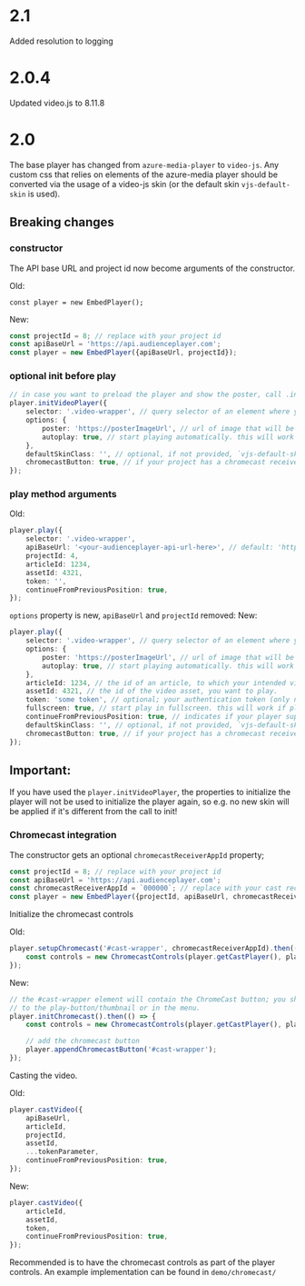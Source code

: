 # 2.1

Added resolution to logging

# 2.0.4

Updated video.js to 8.11.8

# 2.0

The base player has changed from `azure-media-player` to `video-js`.
Any custom css that relies on elements of the azure-media player should be converted via the usage of a video-js skin (or the default skin `vjs-default-skin` is used).

## Breaking changes

### constructor

The API base URL and project id now become arguments of the constructor.

Old:

```
const player = new EmbedPlayer();
```

New:

```typescript
const projectId = 8; // replace with your project id
const apiBaseUrl = 'https://api.audienceplayer.com';
const player = new EmbedPlayer({apiBaseUrl, projectId});
```

### optional init before play

```typescript
// in case you want to preload the player and show the poster, call .initVideoPlayer
player.initVideoPlayer({
    selector: '.video-wrapper', // query selector of an element where you would like to embed your player
    options: {
        poster: 'https://posterImageUrl', // url of image that will be used as the initial player background image
        autoplay: true, // start playing automatically. this will work if play follows from a user event
    },
    defaultSkinClass: '', // optional, if not provided, `vjs-default-skin` is used
    chromecastButton: true, // if your project has a chromecast receiver app and you want a chromecast button in the play control bar
});
```

### play method arguments

Old:

```typescript
player.play({
    selector: '.video-wrapper',
    apiBaseUrl: '<your-audienceplayer-api-url-here>', // default: 'https://api.audienceplayer.com'
    projectId: 4,
    articleId: 1234,
    assetId: 4321,
    token: '',
    continueFromPreviousPosition: true,
});
```

`options` property is new, `apiBaseUrl` and `projectId` removed:
New:

```typescript
player.play({
    selector: '.video-wrapper', // query selector of an element where you would like to embed your player
    options: {
        poster: 'https://posterImageUrl', // url of image that will be used as the initial player background image
        autoplay: true, // start playing automatically. this will work if play follows from a user event
    },
    articleId: 1234, // the id of an article, to which your intended video asset belongs.
    assetId: 4321, // the id of the video asset, you want to play.
    token: 'some token', // optional; your authentication token (only necessary if you intend to embed
    fullscreen: true, // start play in fullscreen. this will work if play follows from a user event
    continueFromPreviousPosition: true, // indicates if your player supports nomadic watching. It is true by default.
    defaultSkinClass: '', // optional, if not provided, `vjs-default-skin` is used
    chromecastButton: true, // if your project has a chromecast receiver app and you want a chromecast button in the play control bar
});
```

## Important:

If you have used the `player.initVideoPlayer`, the properties to initialize the player will not be used to initialize the player again,
so e.g. no new skin will be applied if it's different from the call to init!

### Chromecast integration

The constructor gets an optional `chromecastReceiverAppId` property;

```typescript
const projectId = 8; // replace with your project id
const apiBaseUrl = 'https://api.audienceplayer.com';
const chromecastReceiverAppId = `000000`; // replace with your cast receiver id
const player = new EmbedPlayer({projectId, apiBaseUrl, chromecastReceiverAppId});
```

Initialize the chromecast controls

Old:

```typescript
player.setupChromecast('#cast-wrapper', chromecastReceiverAppId).then(() => {
    const controls = new ChromecastControls(player.getCastPlayer(), player.getCastPlayerController());
});
```

New:

```typescript
// the #cast-wrapper element will contain the ChromeCast button; you should place this in a recognisable spot next
// to the play-button/thumbnail or in the menu.
player.initChromecast().then(() => {
    const controls = new ChromecastControls(player.getCastPlayer(), player.getCastPlayerController());

    // add the chromecast button
    player.appendChromecastButton('#cast-wrapper');
});
```

Casting the video.

Old:

```typescript
player.castVideo({
    apiBaseUrl,
    articleId,
    projectId,
    assetId,
    ...tokenParameter,
    continueFromPreviousPosition: true,
});
```

New:

```typescript
player.castVideo({
    articleId,
    assetId,
    token,
    continueFromPreviousPosition: true,
});
```

Recommended is to have the chromecast controls as part of the player controls.
An example implementation can be found in `demo/chromecast/`
